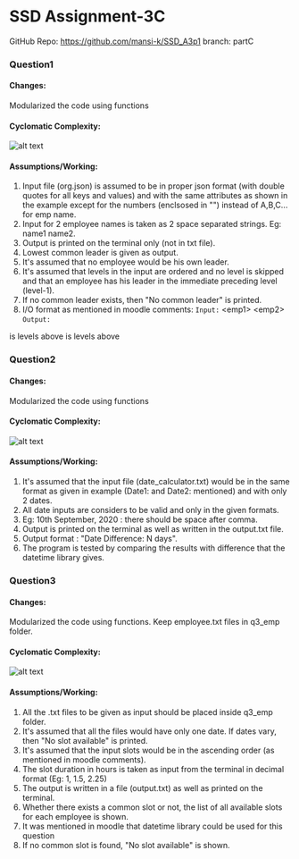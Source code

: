 # SSD Assignment-3C

GitHub Repo: https://github.com/mansi-k/SSD_A3p1
branch: partC

### Question1
#### Changes:
Modularized the code using functions
#### Cyclomatic Complexity:
![alt text](https://github.com/mansi-k/SSD_A3p1/blob/partC/q1tc.png)
#### Assumptions/Working:
1. Input file (org.json) is assumed to be in proper json format (with double quotes for all keys and values) and with the same attributes as shown in the example except for the numbers (enclsosed in "") instead of A,B,C... for emp name.
2. Input for 2 employee names is taken as 2 space separated strings. Eg: name1 name2.
3. Output is printed on the terminal only (not in txt file).
4. Lowest common leader is given as output.
5. It's assumed that no employee would be his own leader. 
6. It's assumed that levels in the input are ordered and no level is skipped and that an employee has his leader in the immediate preceding level (level-1).
7. If no common leader exists, then "No common leader" is printed.
8. I/O format as mentioned in moodle comments:
`Input:`
\<emp1\> \<emp2\>
`Output:`
<xyz>
<xyz> is <number> levels above <emp1>
<xyz> is <number> levels above <emp2>

### Question2
#### Changes:
Modularized the code using functions
#### Cyclomatic Complexity:
![alt text](https://github.com/mansi-k/SSD_A3p1/blob/partC/q2tc.png)
#### Assumptions/Working:
1. It's assumed that the input file (date_calculator.txt) would be in the same format as given in example (Date1: and Date2: mentioned) and with only 2 dates.
2. All date inputs are considers to be valid and only in the given formats.
3. Eg: 10th September, 2020 : there should be space after comma.
4. Output is printed on the terminal as well as written in the output.txt file.
5. Output format : "Date Difference: N days".
6. The program is tested by comparing the results with difference that the datetime library gives.


### Question3
#### Changes:
Modularized the code using functions. Keep employee.txt files in q3_emp folder.
#### Cyclomatic Complexity:
![alt text](https://github.com/mansi-k/SSD_A3p1/blob/partC/q3tc.png)
#### Assumptions/Working:
1. All the .txt files to be given as input should be placed inside q3_emp folder.
2. It's assumed that all the files would have only one date. If dates vary, then "No slot available" is printed.
3. It's assumed that the input slots would be in the ascending order (as mentioned in moodle comments).
4. The slot duration in hours is taken as input from the terminal in decimal format (Eg: 1, 1.5, 2.25)
5. The output is written in a file (output.txt) as well as printed on the terminal.
6. Whether there exists a common slot or not, the list of all available slots for each employee is shown.
7. It was mentioned in moodle that datetime library could be used for this question
8. If no common slot is found, "No slot available" is shown.

